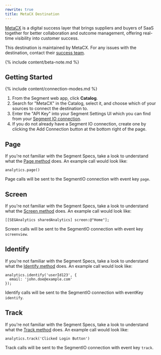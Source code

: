 ```yaml
---
rewrite: true
title: MetaCX Destination
---
```


[MetaCX](https://www.metacx.com) is a digital success layer that brings suppliers and buyers of SaaS together for better collaboration and outcome management, offering real-time visibility into customer success.

This destination is maintained by MetaCX. For any issues with the destination, contact their [success team](mailto:support@metacx.com).

{% include content/beta-note.md %}

## Getting Started

{% include content/connection-modes.md %}

1. From the Segment web app, click **Catalog**.
2. Search for "MetaCX" in the Catalog, select it, and choose which of your sources to connect the destination to.
3. Enter the "API Key" into your Segment Settings UI which you can find from your [Segment IO connection](https://app.metacx.com/app/connections).
4. If you do not already have a Segment IO connection, create one by clicking the Add Connection button at the bottom right of the page.


## Page

If you're not familiar with the Segment Specs, take a look to understand what the [Page method](/docs/connections/spec/page/) does. An example call would look like:

```
analytics.page()
```

Page calls will be sent to the SegmentIO connection with event key `page`.


## Screen

If you're not familiar with the Segment Specs, take a look to understand what the [Screen method](/docs/connections/spec/screen/) does. An example call would look like:

```
[[SEGAnalytics sharedAnalytics] screen:@"Home"];
```

Screen calls will be sent to the SegmentIO connection with event key `screenview`.


## Identify

If you're not familiar with the Segment Specs, take a look to understand what the [Identify method](/docs/connections/spec/identify/) does. An example call would look like:

```
analytics.identify('userId123', {
  email: 'john.doe@example.com'
});
```

Identify calls will be sent to the SegmentIO connection with eventKey `identify`.


## Track

If you're not familiar with the Segment Specs, take a look to understand what the [Track method](/docs/connections/spec/track/) does. An example call would look like:

```
analytics.track('Clicked Login Button')
```

Track calls will be sent to the SegmentIO connection with event key `track`.
